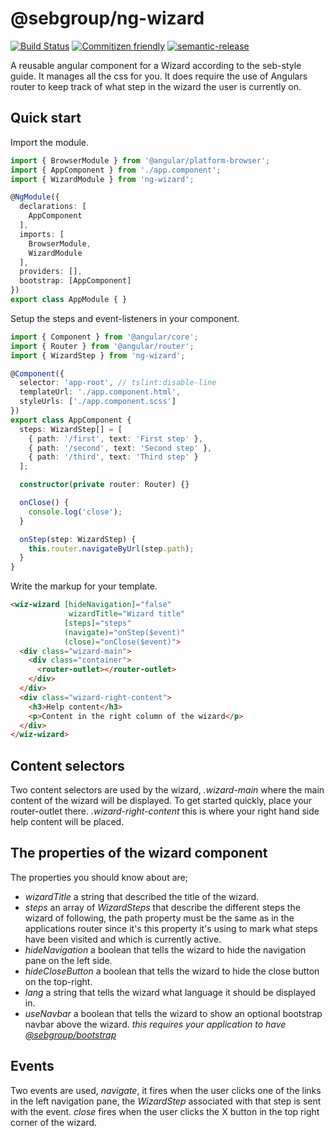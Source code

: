 # @sebgroup/ng-wizard

[![Build Status](https://travis-ci.com/sebgroup/ng-wizard.svg?token=ogFUkA9d52UFZqFZXBNy&branch=master)](https://travis-ci.com/sebgroup/ng-wizard)
[![Commitizen friendly](https://img.shields.io/badge/commitizen-friendly-brightgreen.svg)](http://commitizen.github.io/cz-cli/)
[![semantic-release](https://img.shields.io/badge/%20%20%F0%9F%93%A6%F0%9F%9A%80-semantic--release-e10079.svg)](https://github.com/semantic-release/semantic-release)

A reusable angular component for a Wizard according to the seb-style guide. It manages all the css for you. It does require the use of Angulars router to keep track of what step in the wizard the user is currently on.

## Quick start

Import the module.

```TypeScript
import { BrowserModule } from '@angular/platform-browser';
import { AppComponent } from './app.component';
import { WizardModule } from 'ng-wizard';

@NgModule({
  declarations: [
    AppComponent
  ],
  imports: [
    BrowserModule,
    WizardModule
  ],
  providers: [],
  bootstrap: [AppComponent]
})
export class AppModule { }
```

Setup the steps and event-listeners in your component.

```TypeScript
import { Component } from '@angular/core';
import { Router } from '@angular/router';
import { WizardStep } from 'ng-wizard';

@Component({
  selector: 'app-root', // tslint:disable-line
  templateUrl: './app.component.html',
  styleUrls: ['./app.component.scss']
})
export class AppComponent {
  steps: WizardStep[] = [
    { path: '/first', text: 'First step' },
    { path: '/second', text: 'Second step' },
    { path: '/third', text: 'Third step' }
  ];

  constructor(private router: Router) {}

  onClose() {
    console.log('close');
  }

  onStep(step: WizardStep) {
    this.router.navigateByUrl(step.path);
  }
}
```

Write the markup for your template.

```Html
<wiz-wizard [hideNavigation]="false"
             wizardTitle="Wizard title"
            [steps]="steps"
            (navigate)="onStep($event)"
            (close)="onClose($event)">
  <div class="wizard-main">
    <div class="container">
      <router-outlet></router-outlet>
    </div>
  </div>
  <div class="wizard-right-content">
    <h3>Help content</h3>
    <p>Content in the right column of the wizard</p>
  </div>
</wiz-wizard>
```

## Content selectors

Two content selectors are used by the wizard, _.wizard-main_ where the main content of the wizard will be displayed. To get started quickly, place your router-outlet there. _.wizard-right-content_ this is where your right hand side help content will be placed.

## The properties of the wizard component

The properties you should know about are;

- _wizardTitle_ a string that described the title of the wizard.
- _steps_ an array of _WizardSteps_ that describe the different steps the wizard of following, the path property must be the same as in the applications router since it's this property it's using to mark what steps have been visited and which is currently active.
- _hideNavigation_ a boolean that tells the wizard to hide the navigation pane on the left side.
- _hideCloseButton_ a boolean that tells the wizard to hide the close button on the top-right.
- _lang_ a string that tells the wizard what language it should be displayed in.
- _useNavbar_ a boolean that tells the wizard to show an optional bootstrap navbar above the wizard. _this requires your application to have [@sebgroup/bootstrap](https://sebgroup.github.io/bootstrap/)_

## Events

Two events are used, _navigate_, it fires when the user clicks one of the links in the left navigation pane, the _WizardStep_ associated with that step is sent with the event. _close_ fires when the user clicks the X button in the top right corner of the wizard.
